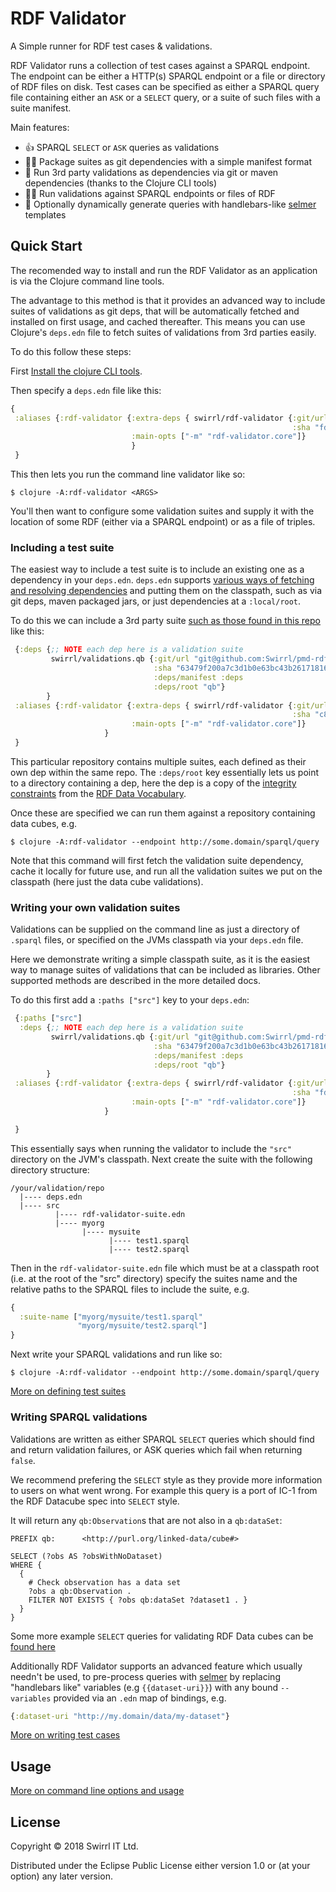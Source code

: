 # RDF Validator

A Simple runner for RDF test cases & validations.

RDF Validator runs a collection of test cases against a SPARQL endpoint. The endpoint can be either a HTTP(s) SPARQL
endpoint or a file or directory of RDF files on disk. Test cases can be specified as either a SPARQL query file containing either
an `ASK` or a `SELECT` query, or a suite of such files with a suite manifest.

Main features:

- 👍 SPARQL `SELECT` or `ASK` queries as validations
- 👌🏾 Package suites as git dependencies with a simple manifest format
- 🏃 Run 3rd party validations as dependencies via git or maven dependencies (thanks to the Clojure CLI tools)
- 🏃🏾 Run validations against SPARQL endpoints or files of RDF
- 🚴 Optionally dynamically generate queries with handlebars-like [selmer](https://github.com/yogthos/Selmer) templates

## Quick Start

The recomended way to install and run the RDF Validator as an application is via the Clojure command line tools.

The advantage to this method is that it provides an advanced way to include suites of validations as git deps, that
will be automatically fetched and installed on first usage, and cached thereafter.  This means you can use Clojure's
`deps.edn` file to fetch suites of validations from 3rd parties easily.

To do this follow these steps:

First [Install the clojure CLI tools](https://clojure.org/guides/getting_started#_clojure_installer_and_cli_tools).

Then specify a `deps.edn` file like this:

```clojure
{
 :aliases {:rdf-validator {:extra-deps { swirrl/rdf-validator {:git/url "https://github.com/Swirrl/rdf-validator.git"
                                                               :sha "fd848fabc5718f876f99ee4ee5a3f89ea8529571"}}
                           :main-opts ["-m" "rdf-validator.core"]}
                           }
 }
```

This then lets you run the command line validator like so:

    $ clojure -A:rdf-validator <ARGS>

You'll then want to configure some validation suites and supply it with the location of some RDF (either via a SPARQL endpoint) or as a file of triples.

### Including a test suite

The easiest way to include a test suite is to include an existing one as a dependency in your `deps.edn`.  `deps.edn` supports
[various ways of fetching and resolving dependencies](https://clojure.org/reference/deps_and_cli#_dependencies) and putting them
on the classpath, such as via git deps, maven packaged jars, or just dependencies at a `:local/root`.

To do this we can include a 3rd party suite [such as those found in this repo](https://github.com/Swirrl/pmd-rdf-validations) like this:

```clojure
 {:deps {;; NOTE each dep here is a validation suite
         swirrl/validations.qb {:git/url "git@github.com:Swirrl/pmd-rdf-validations.git"
                                :sha "63479f200a7c3d1b0e63bc43b2617181644c846b"
                                :deps/manifest :deps
                                :deps/root "qb"}
        }
 :aliases {:rdf-validator {:extra-deps { swirrl/rdf-validator {:git/url "https://github.com/Swirrl/rdf-validator.git"
                                                               :sha "c85338c44be9f7f9726c30dca4aa47ef8bd9cfe6"}}
                           :main-opts ["-m" "rdf-validator.core"]}
                     }
 }
```

This particular repository contains multiple suites, each defined as their own dep within the same repo.  The `:deps/root` key essentially
lets us point to a directory containing a dep, here the dep is a copy of the [integrity constraints](https://www.w3.org/TR/vocab-data-cube/#wf-rules)
from the [RDF Data Vocabulary](https://www.w3.org/TR/vocab-data-cube/).

Once these are specified we can run them against a repository containing data cubes, e.g.

    $ clojure -A:rdf-validator --endpoint http://some.domain/sparql/query

Note that this command will first fetch the validation suite dependency, cache it locally for future use, and run all the validation suites
we put on the classpath (here just the data cube validations).

### Writing your own validation suites

Validations can be supplied on the command line as just a directory of `.sparql` files, or specified on the JVMs classpath via your `deps.edn` file.

Here we demonstrate writing a simple classpath suite, as it is the easiest way to manage suites of validations that can be included as libraries.  Other
supported methods are described in the more detailed docs.

To do this first add a `:paths ["src"]` key to your `deps.edn`:

```clojure
 {:paths ["src"]
  :deps {;; NOTE each dep here is a validation suite
         swirrl/validations.qb {:git/url "git@github.com:Swirrl/pmd-rdf-validations.git"
                                :sha "63479f200a7c3d1b0e63bc43b2617181644c846b"
                                :deps/manifest :deps
                                :deps/root "qb"}
        }
 :aliases {:rdf-validator {:extra-deps { swirrl/rdf-validator {:git/url "https://github.com/Swirrl/rdf-validator.git"
                                                               :sha "fd848fabc5718f876f99ee4ee5a3f89ea8529571"}}
                           :main-opts ["-m" "rdf-validator.core"]}
                     }

 }
```

This essentially says when running the validator to include the `"src"` directory on the JVM's classpath.  Next create the suite with the following
directory structure:

    /your/validation/repo
      |---- deps.edn
      |---- src
              |---- rdf-validator-suite.edn
              |---- myorg
                    |---- mysuite
                          |---- test1.sparql
                          |---- test2.sparql

Then in the `rdf-validator-suite.edn` file which must be at a classpath root (i.e. at the root of the "src" directory) specify the suites name and the relative paths
to the SPARQL files to include the suite, e.g.

```clojure
{
  :suite-name ["myorg/mysuite/test1.sparql"
               "myorg/mysuite/test2.sparql"]
}
```

Next write your SPARQL validations and run like so:

    $ clojure -A:rdf-validator --endpoint http://some.domain/sparql/query

[More on defining test suites](/docs/DEFINING_TEST_SUITES.md)

### Writing SPARQL validations

Validations are written as either SPARQL `SELECT` queries which should find and return validation failures, or
ASK queries which fail when returning `false`.

We recommend prefering the `SELECT` style as they provide more information to users on what went wrong.  For example
this query is a port of IC-1 from the RDF Datacube spec into `SELECT` style.

It will return any `qb:Observation`s that are not also in a `qb:dataSet`:

```sparql
PREFIX qb:      <http://purl.org/linked-data/cube#>

SELECT (?obs AS ?obsWithNoDataset)
WHERE {
  {
    # Check observation has a data set
    ?obs a qb:Observation .
    FILTER NOT EXISTS { ?obs qb:dataSet ?dataset1 . }
  }
}
```

Some more example `SELECT` queries for validating RDF Data cubes can be [found here](https://github.com/Swirrl/pmd-rdf-validations/tree/master/pmd-qb/src/swirrl/validations/pmd-qb)

Additionally RDF Validator supports an advanced feature which usually needn't be used, to pre-process queries with [selmer](https://github.com/yogthos/Selmer) by replacing "handlebars like" variables (e.g `{{dataset-uri}}`) with any bound `--variables` provided via an `.edn` map of bindings, e.g.

```clojure
{:dataset-uri "http://my.domain/data/my-dataset"}
```

[More on writing test cases](/docs/WRITING_TEST_CASES.md)

## Usage

[More on command line options and usage](/docs/USAGE.md)

## License

Copyright © 2018 Swirrl IT Ltd.

Distributed under the Eclipse Public License either version 1.0 or (at
your option) any later version.
